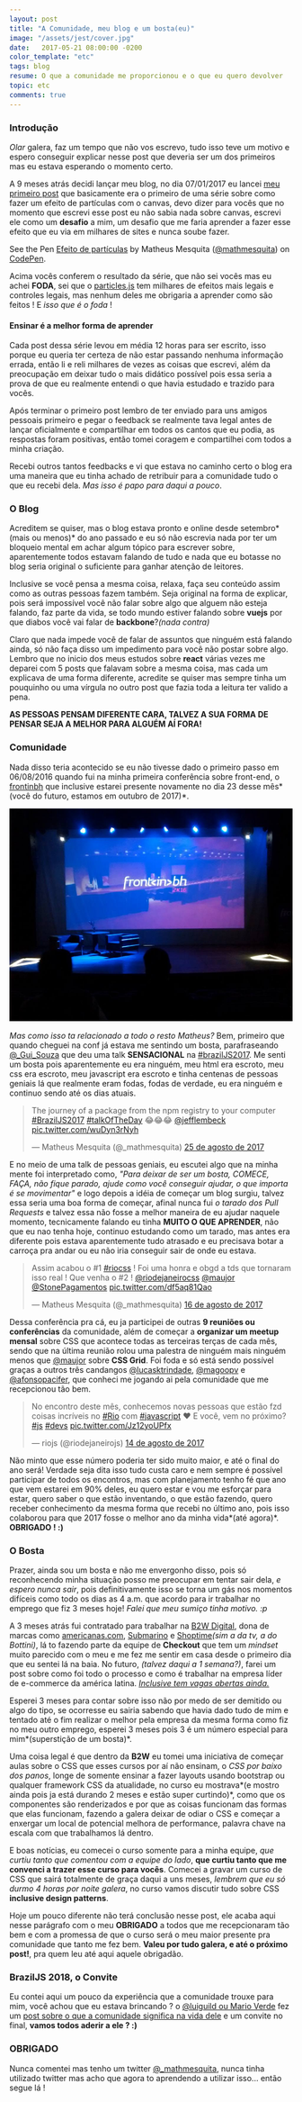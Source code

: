 ```yaml
---
layout: post
title: "A Comunidade, meu blog e um bosta(eu)"
image: "/assets/jest/cover.jpg"
date:   2017-05-21 08:00:00 -0200
color_template: "etc"
tags: blog
resume: O que a comunidade me proporcionou e o que eu quero devolver
topic: etc
comments: true
---
```


### Introdução

*Olar* galera, faz um tempo que não vos escrevo, tudo isso teve um motivo e espero conseguir explicar nesse post que deveria ser um dos primeiros mas eu estava esperando o momento certo.

A 9 meses atrás decidi lançar meu blog, no dia 07/01/2017 eu lancei [meu primeiro post](http://mathmesquita.me/2016/01/07/bem-vindo-ao-canvas.html) que basicamente era o primeiro de uma série sobre como fazer um efeito de partículas com o canvas, devo dizer para vocês que no momento que escrevi esse post eu não sabia nada sobre canvas, escrevi ele como um **desafio** a mim, um desafio que me faria aprender a fazer esse efeito que eu via em milhares de sites e nunca soube fazer.

<p data-height="600" data-theme-id="0" data-slug-hash="wgdoyz" data-default-tab="result" data-user="mathmesquita" data-embed-version="2" data-pen-title="Efeito de partículas" class="codepen">See the Pen <a href="http://codepen.io/mathmesquita/pen/wgdoyz/">Efeito de partículas</a> by Matheus Mesquita (<a href="http://codepen.io/mathmesquita">@mathmesquita</a>) on <a href="http://codepen.io">CodePen</a>.</p>
<script async src="https://production-assets.codepen.io/assets/embed/ei.js"></script>

Acima vocês conferem o resultado da série, que não sei vocês mas eu achei **FODA**, sei que o [particles.js](http://vincentgarreau.com/particles.js/) tem milhares de efeitos mais legais e controles legais, mas nenhum deles me obrigaria a aprender como são feitos ! E *isso que é o foda* ! 

#### Ensinar é a melhor forma de aprender

Cada post dessa série levou em média 12 horas para ser escrito, isso porque eu queria ter certeza de não estar passando nenhuma informação errada, então li e reli milhares de vezes as coisas que escrevi, além da preocupação em deixar tudo o mais didático possível pois essa seria a prova de que eu realmente entendi o que havia estudado e trazido para vocês.

Após terminar o primeiro post lembro de ter enviado para uns amigos pessoais primeiro e pegar o feedback se realmente tava legal antes de lançar oficialmente e compartilhar em todos os cantos que eu podia, as respostas foram positivas, então tomei coragem e compartilhei com todos a minha criação.

Recebi outros tantos feedbacks e vi que estava no caminho certo o blog era uma maneira que eu tinha achado de retribuir para a comunidade tudo o que eu recebi dela. *Mas isso é papo para daqui a pouco*.

### O Blog

Acreditem se quiser, mas o blog estava pronto e online desde setembro*(mais ou menos)* do ano passado e eu só não escrevia nada por ter um bloqueio mental em achar algum tópico para escrever sobre, aparentemente todos estavam falando de tudo e nada que eu botasse no blog seria original o suficiente para ganhar atenção de leitores.

Inclusive se você pensa a mesma coisa, relaxa, faça seu conteúdo assim como as outras pessoas fazem também. Seja original na forma de explicar, pois será impossível você não falar sobre algo que alguem não esteja falando, faz parte da vida, se todo mundo estiver falando sobre **vuejs** por que diabos você vai falar de **backbone**?*(nada contra)*

Claro que nada impede você de falar de assuntos que ninguém está falando ainda, só não faça disso um impedimento para você não postar sobre algo. Lembro que no inicio dos meus estudos sobre **react** várias vezes me deparei com 5 posts que falavam sobre a mesma coisa, mas cada um explicava de uma forma diferente, acredite se quiser mas sempre tinha um pouquinho ou uma vírgula no outro post que fazia toda a leitura ter valido a pena.

**AS PESSOAS PENSAM DIFERENTE CARA, TALVEZ A SUA FORMA DE PENSAR SEJA A MELHOR PARA ALGUÉM AÍ FORA!**

### Comunidade

Nada disso teria acontecido se eu não tivesse dado o primeiro passo em 06/08/2016 quando fui na minha primeira conferência sobre front-end, o [frontinbh](https://frontinbh.com.br/) que inclusive estarei presente novamente no dia 23 desse mês*(você do futuro, estamos em outubro de 2017)*.

![Abertura do frontinbh 2016](/assets/obosta/frontinbh.jpg)

*Mas como isso ta relacionado a todo o resto Matheus?* Bem, primeiro que quando cheguei na conf já estava me sentindo um bosta, parafraseando [@_Gui_Souza](https://twitter.com/_gui_souza) que deu uma talk **SENSACIONAL** na [#brazilJS2017](https://twitter.com/search?q=%23braziljs2017&src=tyah). Me senti um bosta pois aparentemente eu era ninguém, meu html era escroto, meu css era escroto, meu javascript era escroto e tinha centenas de pessoas geniais lá que realmente eram fodas, fodas de verdade, eu era ninguém e continuo sendo até os dias atuais.

<blockquote class="twitter-tweet" data-lang="pt"><p lang="en" dir="ltr">The journey of a package from the npm registry to your computer  <a href="https://twitter.com/hashtag/BrazilJS2017?src=hash">#BrazilJS2017</a> <a href="https://twitter.com/hashtag/talkOfTheDay?src=hash">#talkOfTheDay</a> 😂😂😂 <a href="https://twitter.com/jefflembeck">@jefflembeck</a> <a href="https://t.co/wuDyn3rNyh">pic.twitter.com/wuDyn3rNyh</a></p>&mdash; Matheus Mesquita (@_mathmesquita) <a href="https://twitter.com/_mathmesquita/status/901117384966197248">25 de agosto de 2017</a></blockquote>
<script async src="//platform.twitter.com/widgets.js" charset="utf-8"></script>

E no meio de uma talk de pessoas geniais, eu escutei algo que na minha mente foi interpretado como, *"Para deixar de ser um bosta, COMECE, FAÇA, não fique parado, ajude como você conseguir ajudar, o que importa é se movimentar"* e logo depois a idéia de começar um blog surgiu, talvez essa seria uma boa forma de começar, afinal nunca fui *o tarado dos Pull Requests* e talvez essa não fosse a melhor maneira de eu ajudar naquele momento, tecnicamente falando eu tinha **MUITO O QUE APRENDER**, não que eu nao tenha hoje, continuo estudando como um tarado, mas antes era diferente pois estava aparentemente tudo atrasado e eu precisava botar a carroça pra andar ou eu não iria conseguir sair de onde eu estava.

<blockquote class="twitter-tweet" data-lang="pt"><p lang="pt" dir="ltr">Assim acabou o #1 <a href="https://twitter.com/hashtag/riocss?src=hash">#riocss</a> ! Foi uma honra e obgd a tds que tornaram isso  real ! Que venha o #2 ! <a href="https://twitter.com/riodejaneirocss">@riodejaneirocss</a> <a href="https://twitter.com/maujor">@maujor</a> <a href="https://twitter.com/StonePagamentos">@StonePagamentos</a> <a href="https://t.co/df5aq81Qao">pic.twitter.com/df5aq81Qao</a></p>&mdash; Matheus Mesquita (@_mathmesquita) <a href="https://twitter.com/_mathmesquita/status/897643340686032897">16 de agosto de 2017</a></blockquote>

Dessa conferência pra cá, eu ja participei de outras **9 reuniões ou conferências** da comunidade, além de começar a **organizar um meetup mensal** sobre CSS que acontece todas as terceiras terças de cada mês, sendo que na última reunião rolou uma palestra de ninguém mais ninguém menos que [@maujor](https://twitter.com/maujor) sobre **CSS Grid**. Foi foda e só está sendo possível graças a outros três candangos [@lucasktrindade](https://twitter.com/lucasktrindade), [@magoopv](https://twitter.com/magoopv) e [@afonsopacifer](https://twitter.com/afonsopacifer), que conheci me jogando ai pela comunidade que me recepcionou tão bem.

<blockquote class="twitter-tweet" data-lang="pt"><p lang="pt" dir="ltr">No encontro deste mês, conhecemos novas pessoas que estão fzd coisas incríveis no <a href="https://twitter.com/hashtag/Rio?src=hash">#Rio</a> com <a href="https://twitter.com/hashtag/javascript?src=hash">#javascript</a> ❤️ E você, vem no próximo? <a href="https://twitter.com/hashtag/js?src=hash">#js</a> <a href="https://twitter.com/hashtag/devs?src=hash">#devs</a> <a href="https://t.co/Jz12yoUPfx">pic.twitter.com/Jz12yoUPfx</a></p>&mdash; riojs (@riodejaneirojs) <a href="https://twitter.com/riodejaneirojs/status/897079009913298945">14 de agosto de 2017</a></blockquote>

Não minto que esse número poderia ter sido muito maior, e até o final do ano será! Verdade seja dita isso tudo custa caro e nem sempre é possível participar de todos os encontros, mas com planejamento tenho fé que ano que vem estarei em 90% deles, eu quero estar e vou me esforçar para estar, quero saber o que estão inventando, o que estão fazendo, quero receber conhecimento da mesma forma que recebi no último ano, pois isso colaborou para que 2017 fosse o melhor ano da minha vida*(até agora)*. **OBRIGADO ! :)**

### O Bosta

Prazer, ainda sou um bosta e não me envergonho disso, pois só reconhecendo minha situação posso me preocupar em tentar sair dela, *e espero nunca sair*, pois definitivamente isso se torna um gás nos momentos difíceis como todo os dias as 4 a.m. que acordo para ir trabalhar no emprego que fiz 3 meses hoje! *Falei que meu sumiço tinha motivo. :p* 

A 3 meses atrás fui contratado para trabalhar na [B2W Digital](http://somos.b2wdigital.com/), dona de marcas como [americanas.com](https://www.americanas.com.br/), [Submarino](https://www.submarino.com.br/) e [Shoptime](https://www.submarino.com.br/)*(sim a da tv, a do Bottini)*, lá to fazendo parte da equipe de **Checkout** que tem um *mindset* muito parecido com o meu e me fez me sentir em casa desde o primeiro dia que eu sentei lá na baia. No futuro, *(talvez daqui a 1 semana?)*, farei um post sobre como foi todo o processo e como é trabalhar na empresa líder de e-commerce da américa latina. [*Inclusive tem vagas abertas ainda.*](http://somos.b2wdigital.com/bit/)

Esperei 3 meses para contar sobre isso não por medo de ser demitido ou algo do tipo, se ocorresse eu sairia sabendo que havia dado tudo de mim e tentado até o fim realizar o melhor pela empresa da mesma forma como fiz no meu outro emprego, esperei 3 meses pois 3 é um número especial para mim*(superstição de um bosta)*.

Uma coisa legal é que dentro da **B2W** eu tomei uma iniciativa de começar aulas sobre o CSS que esses cursos por aí não ensinam, o *CSS por baixo dos panos*, longe de somente ensinar a fazer layouts usando bootstrap ou qualquer framework CSS da atualidade, no curso eu mostrava*(e mostro ainda pois ja está durando 2 meses e estão super curtindo)*, como que os componentes são renderizados e por que as coisas funcionam das formas que elas funcionam, fazendo a galera deixar de odiar o CSS e começar a enxergar um local de potencial melhora de performance, palavra chave na escala com que trabalhamos lá dentro.

E boas notícias, eu comecei o curso somente para a minha equipe, *que curtiu tanto que comentou com a equipe do lado*, **que curtiu tanto que me convenci a trazer esse curso para vocês**. Comecei a gravar um curso de CSS que sairá totalmente de graça daqui a uns meses, *lembrem que eu só durmo 4 horas por noite galera*, no curso vamos discutir tudo sobre CSS **inclusive design patterns**.

Hoje um pouco diferente não terá conclusão nesse post, ele acaba aqui nesse parágrafo com o meu **OBRIGADO** a todos que me recepcionaram tão bem e com a promessa de que o curso será o meu maior presente pra comunidade que tanto me fez bem. **Valeu por tudo galera, e até o próximo post!**, pra quem leu até aqui aquele obrigadão.

### BrazilJS 2018, o Convite

Eu contei aqui um pouco da experiência que a comunidade trouxe para mim, você achou que eu estava brincando ? o [@luiguild ou Mario Verde](https://twitter.com/luiguild) fez um [post sobre o que a comunidade significa na vida dele](https://medium.com/@luiguild/braziljs-2018-o-convite-bb921c56acbc) e um convite no final, **vamos todos aderir a ele ? :)**


### OBRIGADO

Nunca comentei mas tenho um twitter [@_mathmesquita](https://twitter.com/_mathmesquita), nunca tinha utilizado twitter mas acho que agora to aprendendo a utilizar isso... então segue lá !